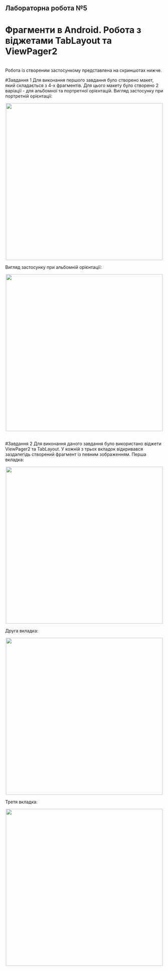 ## Лабораторна робота №5
# Фрагменти в Android. Робота з віджетами TabLayout та ViewPager2
<br>
Робота із створеним застосункому представлена на скриншотах нижче.

#Завдання 1
Для виконання першого завдання було створено макет, який складається з 4-х фрагментів.
Для цього макету було створено 2 варіації - для альбомної та портретної орієнтацій.
Вигляд застосунку при портретній орієнтації:
<p align="center">
  <img src="../screenshots/LabTask5/screenshot_1.png" width="500"/>
</p>
Вигляд застосунку при альбомній орієнтації:
<p align="center">
  <img src="../screenshots/LabTask5/screenshot_2.png" width="500"/>
</p>
<br>
#Завдання 2
Для виконання даного завдання було використано віджети ViewPager2 та TabLayout.
У кожній з трьох вкладок відкривався заздалегідь створений фрагмент із певним зображенням.
Перша вкладка:
<p align="center">
  <img src="../screenshots/LabTask5/screenshot_3.png" width="500"/>
</p>
Друга вкладка:
<p align="center">
  <img src="../screenshots/LabTask5/screenshot_4.png" width="500"/>
</p>
Третя вкладка:
<p align="center">
  <img src="../screenshots/LabTask5/screenshot_5.png" width="500"/>
</p>
